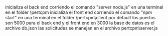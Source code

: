 inicializa el back end corriendo  el comando "server node.js" en una terminal en el folder \pertcpm
inicializa el front end corriendo el comando "npm start" en una terminal en el folder \pertcpm\client
por default los puertos son 5000 para el back end y el front end en 3000
la base de datos es el archivo db.json
las solicitudes se manejan en el archivo pertcpm\server.js
